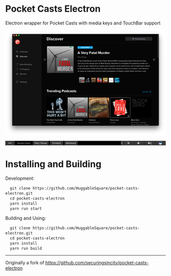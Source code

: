 # Pocket Casts Electron
Electron wrapper for Pocket Casts with media keys and TouchBar support

![Main Window Screenshot](https://raw.githubusercontent.com/HuggableSquare/pocket-casts-electron/master/images/screenshot.png)

![TouchBar Screenshot](https://raw.githubusercontent.com/HuggableSquare/pocket-casts-electron/master/images/touchbar.png)

# Installing and Building
Development: 
```
  git clone https://github.com/HuggableSquare/pocket-casts-electron.git
  cd pocket-casts-electron
  yarn install
  yarn run start
```
Building and Using: 
```
  git clone https://github.com/HuggableSquare/pocket-casts-electron.git
  cd pocket-casts-electron
  yarn install
  yarn run build
```

--- 

Originally a fork of https://github.com/securingsincity/pocket-casts-electron
